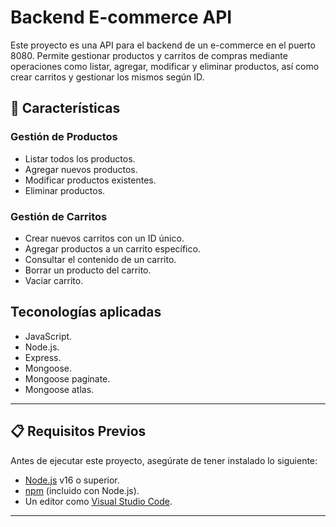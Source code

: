 # Backend E-commerce API

Este proyecto es una API para el backend de un e-commerce en el puerto 8080. Permite gestionar productos y carritos de compras mediante operaciones como listar, agregar, modificar y eliminar productos, así como crear carritos y gestionar los mismos según ID.

## 🚀 Características

### **Gestión de Productos**
- Listar todos los productos.
- Agregar nuevos productos.
- Modificar productos existentes.
- Eliminar productos.

### **Gestión de Carritos**
- Crear nuevos carritos con un ID único.
- Agregar productos a un carrito específico.
- Consultar el contenido de un carrito.
- Borrar un producto del carrito.
- Vaciar carrito.

## Teconologías aplicadas
- JavaScript.
- Node.js.
- Express.
- Mongoose.
- Mongoose paginate.
- Mongoose atlas.

---

## 📋 Requisitos Previos

Antes de ejecutar este proyecto, asegúrate de tener instalado lo siguiente:

- [Node.js](https://nodejs.org/) v16 o superior.
- [npm](https://www.npmjs.com/) (incluido con Node.js).
- Un editor como [Visual Studio Code](https://code.visualstudio.com/).

---